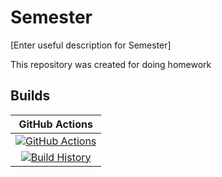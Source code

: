 # Semester

[Enter useful description for Semester]

This repository was created for doing homework

## Builds


GitHub Actions |
:---: |
[![GitHub Actions](https://github.com/AndreiZaycev/Semester/workflows/Build%20master/badge.svg)](https://github.com/AndreiZaycev/Semester/actions?query=branch%3Amaster) |
[![Build History](https://buildstats.info/github/chart/AndreiZaycev/Semester)](https://github.com/AndreiZaycev/Semester/actions?query=branch%3Amaster) |
